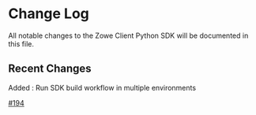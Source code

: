 # Change Log

All notable changes to the Zowe Client Python SDK will be documented in this file.

## Recent Changes

Added : Run SDK build workflow in multiple environments

[#194](https://github.com/zowe/zowe-client-python-sdk/issues/194)
 